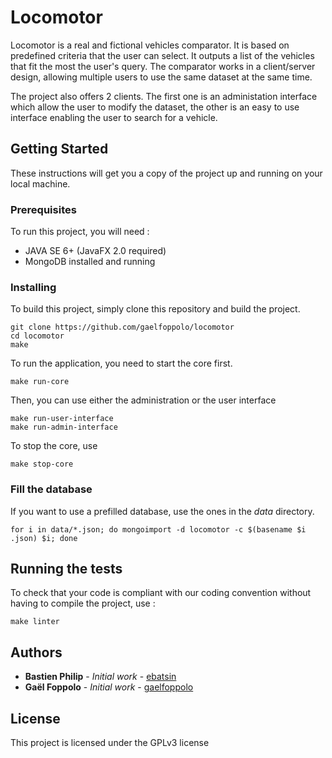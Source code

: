 # Locomotor

Locomotor is a real and fictional vehicles comparator. It is based on predefined criteria that the user can select. It outputs a list of the vehicles that fit the most the user's query. The comparator works in a client/server design, allowing multiple users to use the same dataset at the same time.

The project also offers 2 clients. The first one is an administation interface which allow the user to modify the dataset, the other is an easy to use interface enabling the user to search for a vehicle.

## Getting Started

These instructions will get you a copy of the project up and running on your local machine.

### Prerequisites

To run this project, you will need :

- JAVA SE 6+ (JavaFX 2.0 required)
- MongoDB installed and running

### Installing

To build this project, simply clone this repository and build the project.

```shell
git clone https://github.com/gaelfoppolo/locomotor
cd locomotor
make
```

To run the application, you need to start the core first.

```shell
make run-core
```

Then, you can use either the administration or the user interface

```shell
make run-user-interface
make run-admin-interface
```

To stop the core, use

```shell
make stop-core
```



### Fill the database

If you want to use a prefilled database, use the ones in the _data_ directory.

```shell
for i in data/*.json; do mongoimport -d locomotor -c $(basename $i .json) $i; done
```



## Running the tests

To check that your code is compliant with our coding convention without having to compile the project, use :

```shell
make linter
```

## Authors

* **Bastien Philip** - *Initial work* - [ebatsin](https://github.com/ebatsin)
* **Gaël Foppolo** - *Initial work* - [gaelfoppolo](https://github.com/gaelfoppolo)

## License

This project is licensed under the GPLv3 license
